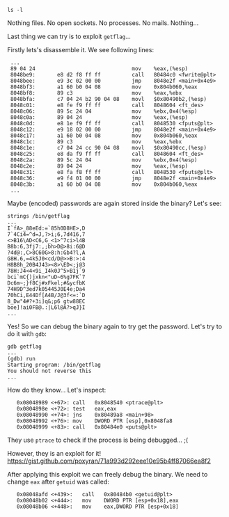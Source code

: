 ``` shell
ls -l
```

Nothing files. No open sockets. No processes. No mails. Nothing...

Last thing we can try is to exploit `getflag`...

Firstly lets's disassemble it.
We see following lines:
```
 ...
 89 04 24                               mov    %eax,(%esp)
 8048be9:       e8 d2 f8 ff ff          call   80484c0 <fwrite@plt>
 8048bee:       e9 3c 02 00 00          jmp    8048e2f <main+0x4e9>
 8048bf3:       a1 60 b0 04 08          mov    0x804b060,%eax
 8048bf8:       89 c3                   mov    %eax,%ebx
 8048bfa:       c7 04 24 b2 90 04 08    movl   $0x80490b2,(%esp)
 8048c01:       e8 fe f9 ff ff          call   8048604 <ft_des>
 8048c06:       89 5c 24 04             mov    %ebx,0x4(%esp)
 8048c0a:       89 04 24                mov    %eax,(%esp)
 8048c0d:       e8 1e f9 ff ff          call   8048530 <fputs@plt>
 8048c12:       e9 18 02 00 00          jmp    8048e2f <main+0x4e9>
 8048c17:       a1 60 b0 04 08          mov    0x804b060,%eax
 8048c1c:       89 c3                   mov    %eax,%ebx
 8048c1e:       c7 04 24 cc 90 04 08    movl   $0x80490cc,(%esp)
 8048c25:       e8 da f9 ff ff          call   8048604 <ft_des>
 8048c2a:       89 5c 24 04             mov    %ebx,0x4(%esp)
 8048c2e:       89 04 24                mov    %eax,(%esp)
 8048c31:       e8 fa f8 ff ff          call   8048530 <fputs@plt>
 8048c36:       e9 f4 01 00 00          jmp    8048e2f <main+0x4e9>
 8048c3b:       a1 60 b0 04 08          mov    0x804b060,%eax
 ...
```

Maybe (encoded) passwords are again stored inside the binary?
Let's see:
``` shell
strings /bin/getflag
...
I`fA>_88eEd:=`85h0D8HE>,D
7`4Ci4=^d=J,?>i;6,7d416,7
<>B16\AD<C6,G_<1>^7ci>l4B
B8b:6,3fj7:,;bh>D@>8i:6@D
?4d@:,C>8C60G>8:h:Gb4?l,A
G8H.6,=4k5J0<cd/D@>>B:>:4
H8B8h_20B4J43><8>\ED<;j@3
78H:J4<4<9i_I4k0J^5>B1j`9
bci`mC{)jxkn<"uD~6%g7FK`7
Dc6m~;}f8Cj#xFkel;#&ycfbK
74H9D^3ed7k05445J0E4e;Da4
70hCi,E44Df[A4B/J@3f<=:`D
8_Dw"4#?+3i]q&;p6 gtw88EC
boe]!ai0FB@.:|L6l@A?>qJ}I
...
```

Yes! So we can debug the binary again to try get the password.
Let's try to do it with `gdb`:
``` shell
gdb getflag
...
(gdb) run
Starting program: /bin/getflag 
You should not reverse this
...
```

How do they know... Let's inspect:
```
   0x08048989 <+67>: call   0x8048540 <ptrace@plt>
   0x0804898e <+72>: test   eax,eax
   0x08048990 <+74>: jns    0x80489a8 <main+98>
   0x08048992 <+76>: mov    DWORD PTR [esp],0x8048fa8
   0x08048999 <+83>: call   0x80484e0 <puts@plt>
```

They use `ptrace` to check if the process is being debugged... ;(

However, they is an exploit for it!
https://gist.github.com/poxyran/71a993d292eee10e95b4ff87066ea8f2

After applying this exploit we can freely debug the binary.
We need to change `eax` after `getuid` was called:
```
   0x08048afd <+439>:   call   0x80484b0 <getuid@plt>
   0x08048b02 <+444>:   mov    DWORD PTR [esp+0x18],eax
   0x08048b06 <+448>:   mov    eax,DWORD PTR [esp+0x18]
```